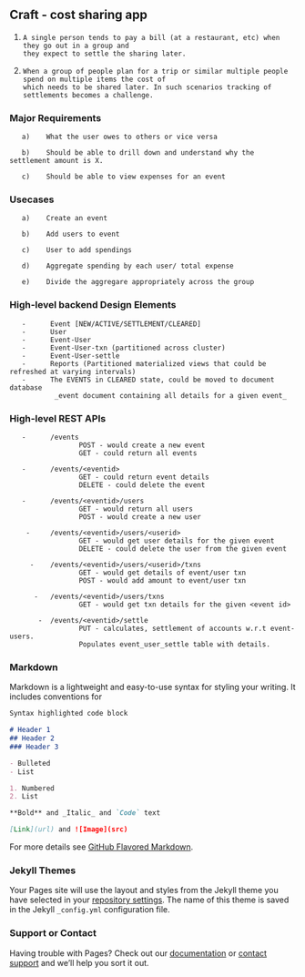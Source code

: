 ## Craft - cost sharing app

1.     A single person tends to pay a bill (at a restaurant, etc) when they go out in a group and 
       they expect to settle the sharing later.
       
2.     When a group of people plan for a trip or similar multiple people spend on multiple items the cost of 
       which needs to be shared later. In such scenarios tracking of settlements becomes a challenge. 
  
### Major Requirements
  
       a)    What the user owes to others or vice versa
  
       b)    Should be able to drill down and understand why the settlement amount is X.
  
       c)    Should be able to view expenses for an event

### Usecases
  
       a)    Create an event
  
       b)    Add users to event
       
       c)    User to add spendings
       
       d)    Aggregate spending by each user/ total expense
       
       e)    Divide the aggregare appropriately across the group
       
### High-level backend Design Elements
       
       -      Event [NEW/ACTIVE/SETTLEMENT/CLEARED]
       -      User
       -      Event-User
       -      Event-User-txn (partitioned across cluster)
       -      Event-User-settle
       -      Reports (Partitioned materialized views that could be refreshed at varying intervals)
       -      The EVENTS in CLEARED state, could be moved to document database 
               _event document containing all details for a given event_
       
 ### High-level REST APIs
 
       -      /events
                     POST - would create a new event
                     GET - could return all events
       
       -      /events/<eventid>
                     GET - could return event details
                     DELETE - could delete the event
                           
       -      /events/<eventid>/users
                     GET - would return all users
                     POST - would create a new user
                   
        -     /events/<eventid>/users/<userid>
                     GET - would get user details for the given event
                     DELETE - could delete the user from the given event
                     
         -    /events/<eventid>/users/<userid>/txns
                     GET - would get details of event/user txn
                     POST - would add amount to event/user txn
                     
          -   /events/<eventid>/users/txns
                     GET - would get txn details for the given <event id>
                     
           -  /events/<eventid>/settle
                     PUT - calculates, settlement of accounts w.r.t event-users. 
                     Populates event_user_settle table with details.
       
### Markdown

Markdown is a lightweight and easy-to-use syntax for styling your writing. It includes conventions for

```markdown
Syntax highlighted code block

# Header 1
## Header 2
### Header 3

- Bulleted
- List

1. Numbered
2. List

**Bold** and _Italic_ and `Code` text

[Link](url) and ![Image](src)
```

For more details see [GitHub Flavored Markdown](https://guides.github.com/features/mastering-markdown/).

### Jekyll Themes

Your Pages site will use the layout and styles from the Jekyll theme you have selected in your [repository settings](https://github.com/sudvarma/craft/settings). The name of this theme is saved in the Jekyll `_config.yml` configuration file.

### Support or Contact

Having trouble with Pages? Check out our [documentation](https://help.github.com/categories/github-pages-basics/) or [contact support](https://github.com/contact) and we’ll help you sort it out.
